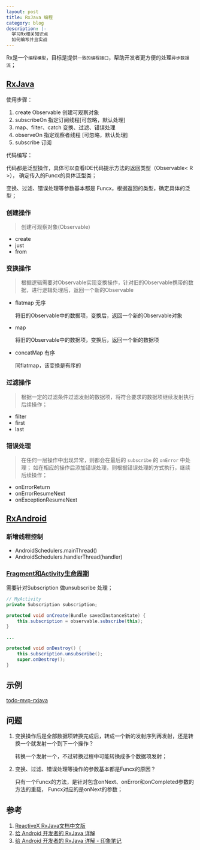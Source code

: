 ```yaml
---
layout: post
title: RxJava 编程
category: blog
description: |-
  学习Rx相关知识点
  如何编写并且实战
---
```

Rx是一个`编程模型`，目标是提供`一致的编程接口`，帮助开发者更方便的处理`异步数据流`；


## [RxJava][1]

使用步骤：

1. create Observable 创建可观察对象
2. subscribeOn 指定订阅线程[可忽略，默认处理]
3. map、filter、catch 变换、过滤、错误处理
4. observeOn 指定观察者线程 [可忽略，默认处理]
5. subscribe 订阅


代码编写：

代码都是泛型操作，具体可以查看IDE代码提示方法的返回类型（Observable< R >），
确定传入的Funcx的具体泛型类；

变换、过滤、错误处理等参数基本都是 Funcx，根据返回的类型，确定具体的泛型；


### 创建操作
> 创建可观察对象(Observable)

- create
- just   
- from

### 变换操作
> 根据逻辑需要对Observable实现变换操作，针对旧的Observable携带的数据，进行逻辑处理后，返回一个新的Observable


- flatmap 无序

    将旧的Observable中的数据项，变换后，返回一个新的Observable对象

- map

    将旧的Observable中的数据项，变换后，返回一个新的数据项

- concatMap 有序

    同flatmap，该变换是有序的


### 过滤操作
> 根据一定的过滤条件过滤发射的数据项，将符合要求的数据项继续发射执行后续操作；

- filter
- first
- last

### 错误处理
> 在任何一层操作中出现异常，则都会在最后的 `subscribe` 的 `onError` 中处理；
>  如在相应的操作后添加错误处理，则根据错误处理的方式执行，继续后续操作；

- onErrorReturn
- onErrorResumeNext
- onExceptionResumeNext


## [RxAndroid][2]

### 新增线程控制  

- AndroidSchedulers.mainThread()
- AndroidSchedulers.handlerThread(handler)

### [Fragment和Activity生命周期][3]

需要针对Subscription 做unsubscribe 处理；

```java
// MyActivity
private Subscription subscription;

protected void onCreate(Bundle savedInstanceState) {
    this.subscription = observable.subscribe(this);
}

...

protected void onDestroy() {
    this.subscription.unsubscribe();
    super.onDestroy();
}
```
## 示例

[todo-mvp-rxjava](https://github.com/googlesamples/android-architecture/tree/todo-mvp-rxjava)

## 问题

1. 变换操作后是全部数据项转换完成后，转成一个新的发射序列再发射，还是转换一个就发射一个到下一个操作？

    转换一个发射一个，不过转换过程中可能转换成多个数据项发射；

2. 变换、过滤、错误处理等操作的参数基本都是Funcx的原因？

    只有一个Funcx的方法，是针对包含onNext、onError和onCompleted参数的方法的重载，
    Funcx对应的是onNext的参数；

## 参考

1. [ReactiveX RxJava文档中文版](https://www.gitbook.com/book/mcxiaoke/rxdocs/details)
2. [给 Android 开发者的 RxJava 详解](http://gank.io/post/560e15be2dca930e00da1083)
3. [给 Android 开发者的 RxJava 详解 - 印象笔记](https://app.yinxiang.com/shard/s6/nl/156766/e37b7039-a791-4d69-b009-61ee837cdd5e/)



[1]: https://github.com/ReactiveX/RxJava "RxJava"
[2]: https://github.com/ReactiveX/RxAndroid "RxAndroid"
[3]: https://mcxiaoke.gitbooks.io/rxdocs/content/topics/The-RxJava-Android-Module.html "Android应用"
